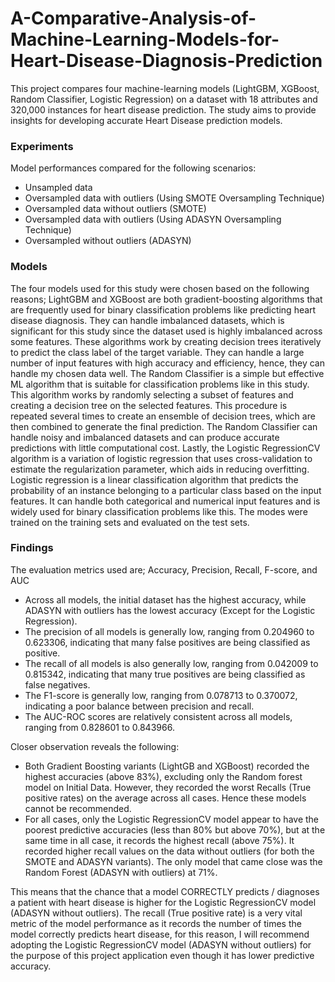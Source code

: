 # A-Comparative-Analysis-of-Machine-Learning-Models-for-Heart-Disease-Diagnosis-Prediction
This project compares four machine-learning models (LightGBM, XGBoost, Random Classifier, Logistic Regression) on a dataset with 18 attributes and 320,000 instances for heart disease prediction. The study aims to provide insights for developing accurate Heart Disease prediction models.

### Experiments

Model performances compared for the following scenarios:
- Unsampled data
- Oversampled data with outliers (Using SMOTE Oversampling Technique)
- Oversampled data without outliers (SMOTE)
- Oversampled data with outliers (Using ADASYN Oversampling Technique)
- Oversampled without outliers (ADASYN)

### Models

The four models used for this study were chosen based on the following reasons;
LightGBM and XGBoost are both gradient-boosting algorithms that are frequently used for binary classification problems like predicting heart disease diagnosis. They can handle imbalanced datasets, which is significant for this study since the dataset used is highly imbalanced across some features. These algorithms work by creating decision trees iteratively to predict the class label of the target variable. They can handle a large number of input features with high accuracy and efficiency, hence, they can handle my chosen data well.
The Random Classifier is a simple but effective ML algorithm that is suitable for classification problems like in this study. This algorithm works by randomly selecting a subset of features and creating a decision tree on the selected features. This procedure is repeated several times to create an ensemble of decision trees, which are then combined to generate the final prediction. The Random Classifier can handle noisy and imbalanced datasets and can produce accurate predictions with little computational cost.
Lastly, the Logistic RegressionCV algorithm is a variation of logistic regression that uses cross-validation to estimate the regularization parameter, which aids in reducing overfitting. Logistic regression is a linear classification algorithm that predicts the probability of an instance belonging to a particular class based on the input features. It can handle both categorical and numerical input features and is widely used for binary classification problems like this.
The modes were trained on the training sets and evaluated on the test sets.

### Findings

The evaluation metrics used are; Accuracy, Precision, Recall, F-score, and AUC

- Across all models, the initial dataset has the highest accuracy, while ADASYN with outliers has the lowest accuracy (Except for the Logistic Regression).
- The precision of all models is generally low, ranging from 0.204960 to 0.623306, indicating that many false positives are being classified as positive.
- The recall of all models is also generally low, ranging from 0.042009 to 0.815342, indicating that many true positives are being classified as false negatives.
- The F1-score is generally low, ranging from 0.078713 to 0.370072, indicating a poor balance between precision and recall.
- The AUC-ROC scores are relatively consistent across all models, ranging from 0.828601 to 0.843966.

Closer observation reveals the following:
- Both Gradient Boosting variants (LightGB and XGBoost) recorded the highest accuracies (above 83%), excluding only the Random forest model on Initial Data. However, they recorded the worst Recalls (True positive rates) on the average across all cases. Hence these models cannot be recommended.
- For all cases, only the Logistic RegressionCV model appear to have the poorest predictive accuracies (less than 80% but above 70%), but at the same time in all case, it records the highest recall (above 75%). It recorded higher recall values on the data without outliers (for both the SMOTE and ADASYN variants). The only model that came close was the Random Forest (ADASYN with outliers) at 71%.

This means that the chance that a model CORRECTLY predicts / diagnoses a patient with heart disease is higher for the Logistic RegressionCV model (ADASYN without outliers). The recall (True positive rate) is a very vital metric of the model performance as it records the number of times the model correctly predicts heart disease, for this reason, I will recommend adopting the Logistic RegressionCV model (ADASYN without outliers) for the purpose of this project application even though it has lower predictive accuracy.


